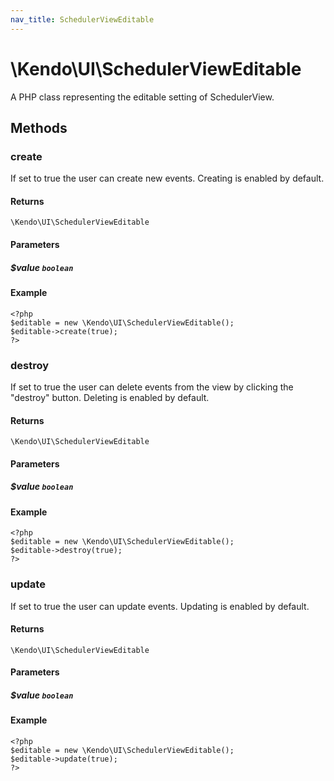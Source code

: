 ```yaml
---
nav_title: SchedulerViewEditable
---
```


# \Kendo\UI\SchedulerViewEditable

A PHP class representing the editable setting of SchedulerView.


## Methods

### create
If set to true the user can create new events. Creating is enabled by default.

#### Returns
`\Kendo\UI\SchedulerViewEditable`

#### Parameters

##### $value `boolean`



#### Example 
    <?php
    $editable = new \Kendo\UI\SchedulerViewEditable();
    $editable->create(true);
    ?>

### destroy
If set to true the user can delete events from the view by clicking the "destroy" button. Deleting is enabled by default.

#### Returns
`\Kendo\UI\SchedulerViewEditable`

#### Parameters

##### $value `boolean`



#### Example 
    <?php
    $editable = new \Kendo\UI\SchedulerViewEditable();
    $editable->destroy(true);
    ?>

### update
If set to true the user can update events. Updating is enabled by default.

#### Returns
`\Kendo\UI\SchedulerViewEditable`

#### Parameters

##### $value `boolean`



#### Example 
    <?php
    $editable = new \Kendo\UI\SchedulerViewEditable();
    $editable->update(true);
    ?>

